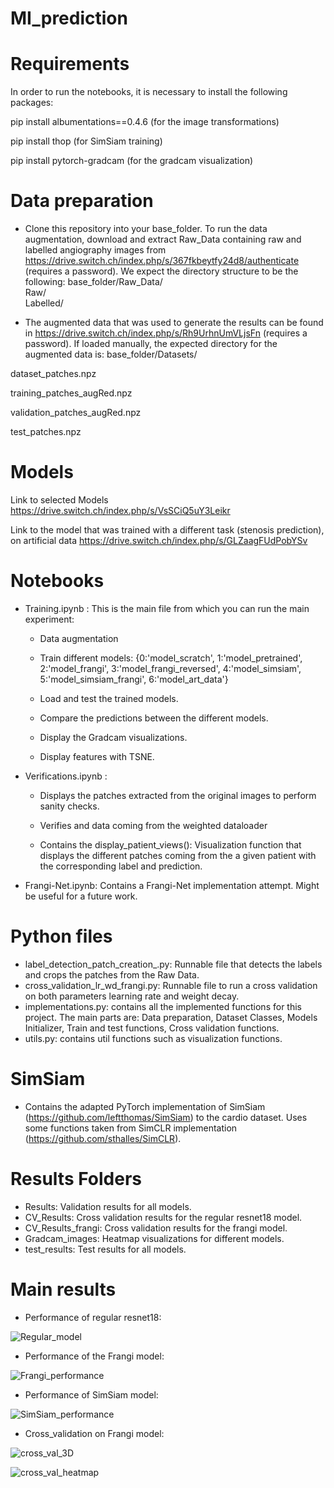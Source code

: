 # MI_prediction

# Requirements

In order to run the notebooks, it is necessary to install the following packages:

pip install albumentations==0.4.6 (for the image transformations)

pip install thop (for SimSiam training)

pip install pytorch-gradcam (for the gradcam visualization)

# Data preparation

- Clone this repository into your base_folder. To run the data augmentation, download and extract Raw_Data containing raw and labelled angiography images from https://drive.switch.ch/index.php/s/367fkbeytfy24d8/authenticate (requires a password). 
We expect the directory structure to be the following:
base_folder/Raw_Data/  
  Raw/  
  Labelled/ 
  
 - The augmented data that was used to generate the results can be found in https://drive.switch.ch/index.php/s/Rh9UrhnUmVLjsFn (requires a password). If loaded manually, the expected     directory for the augmented data is:
 base_folder/Datasets/
 
  dataset_patches.npz
 
  training_patches_augRed.npz
 
  validation_patches_augRed.npz
 
  test_patches.npz

# Models 

Link to selected Models https://drive.switch.ch/index.php/s/VsSCiQ5uY3Leikr

Link to the model that was trained with a different task (stenosis prediction), on artificial data https://drive.switch.ch/index.php/s/GLZaagFUdPobYSv

# Notebooks

- Training.ipynb : This is the main file from which you can run the main experiment:

  - Data augmentation
  
  - Train different models: {0:'model_scratch', 1:'model_pretrained', 2:'model_frangi', 3:'model_frangi_reversed', 4:'model_simsiam', 5:'model_simsiam_frangi', 6:'model_art_data'}

  - Load and test the trained models.

  - Compare the predictions between the different models.

  - Display the Gradcam visualizations.

  - Display features with TSNE.

- Verifications.ipynb : 

  - Displays the patches extracted from the original images to perform sanity checks. 

  - Verifies and data coming from the weighted dataloader

  - Contains the display_patient_views(): Visualization function that displays the different patches coming from the a given patient with the corresponding label and prediction.

- Frangi-Net.ipynb: Contains a Frangi-Net implementation attempt. Might be useful for a future work.

# Python files
- label_detection_patch_creation_.py: Runnable file that detects the labels and crops the patches from the Raw Data.
- cross_validation_lr_wd_frangi.py: Runnable file to run a cross validation on both parameters learning rate and weight decay.
- implementations.py: contains all the implemented functions for this project. The main parts are: Data preparation, Dataset Classes, Models Initializer, Train and test functions, Cross validation functions.
- utils.py:  contains util functions such as visualization functions.

# SimSiam
- Contains the adapted PyTorch implementation of SimSiam (https://github.com/leftthomas/SimSiam) to the cardio dataset. Uses some functions taken from SimCLR implementation (https://github.com/sthalles/SimCLR). 

# Results Folders
- Results: Validation results for all models.
- CV_Results: Cross validation results for the regular resnet18 model.
- CV_Results_frangi: Cross validation results for the frangi model.
- Gradcam_images: Heatmap visualizations for different models.
- test_results: Test results for all models.

# Main results
- Performance of regular resnet18: 

![Regular_model](https://github.com/Omarraita/MI_prediction/blob/main/Results/model_pretrained_performance_metrics.png)

- Performance of the Frangi model: 

![Frangi_performance](https://github.com/Omarraita/MI_prediction/blob/main/Results/model_frangi_performance_metrics.png)

- Performance of SimSiam model:

![SimSiam_performance](https://github.com/Omarraita/MI_prediction/blob/main/Results/model_scratch_performance_metrics.png)

- Cross_validation on Frangi model:

![cross_val_3D](https://github.com/Omarraita/MI_prediction/blob/main/CV_Results_frangi/cv_f1%20measure_2D_view3.png)

![cross_val_heatmap](https://github.com/Omarraita/MI_prediction/blob/main/CV_Results_frangi/cv_f1%20measure_heatmap.png)
